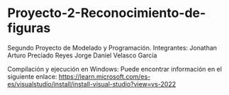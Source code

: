 # Proyecto-2-Reconocimiento-de-figuras
Segundo Proyecto de Modelado y Programación.
Integrantes:
Jonathan Arturo Preciado Reyes
Jorge Daniel Velasco García

Compilación y ejecución en Windows:
Puede encontrar información en el siguiente enlace:
https://learn.microsoft.com/es-es/visualstudio/install/install-visual-studio?view=vs-2022
